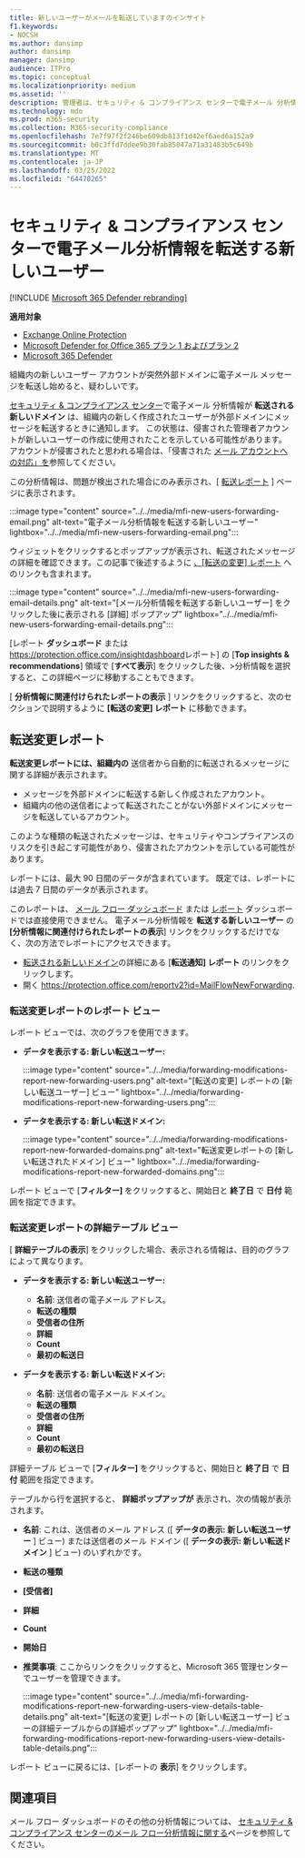 ```yaml
---
title: 新しいユーザーがメールを転送していますのインサイト
f1.keywords:
- NOCSH
ms.author: dansimp
author: dansimp
manager: dansimp
audience: ITPro
ms.topic: conceptual
ms.localizationpriority: medium
ms.assetid: ''
description: 管理者は、セキュリティ & コンプライアンス センターで電子メール 分析情報を転送する新しいユーザーを使用して、組織内のユーザーが新しいドメインにメッセージを転送するタイミングを調査する方法について説明します。
ms.technology: mdo
ms.prod: m365-security
ms.collection: M365-security-compliance
ms.openlocfilehash: 7e7f97f2f246be609db813f1d42ef6aed6a152a9
ms.sourcegitcommit: b0c3ffd7ddee9b30fab85047a71a31483b5c649b
ms.translationtype: MT
ms.contentlocale: ja-JP
ms.lasthandoff: 03/25/2022
ms.locfileid: "64470265"
---
```

# <a name="new-users-forwarding-email-insight-in-the-security--compliance-center"></a>セキュリティ & コンプライアンス センターで電子メール分析情報を転送する新しいユーザー

[!INCLUDE [Microsoft 365 Defender rebranding](../includes/microsoft-defender-for-office.md)]

**適用対象**
- [Exchange Online Protection](exchange-online-protection-overview.md)
- [Microsoft Defender for Office 365 プラン 1 およびプラン 2](defender-for-office-365.md)
- [Microsoft 365 Defender](../defender/microsoft-365-defender.md)

組織内の新しいユーザー アカウントが突然外部ドメインに電子メール メッセージを転送し始めると、疑わしいです。

[セキュリティ & コンプライアンス センター](https://protection.office.com)で電子メール 分析情報が **転送される新しいドメイン** は、組織内の新しく作成されたユーザーが外部ドメインにメッセージを転送するときに通知します。 この状態は、侵害された管理者アカウントが新しいユーザーの作成に使用されたことを示している可能性があります。 アカウントが侵害されたと思われる場合は、「侵害された [メール アカウントへの対応」を](responding-to-a-compromised-email-account.md)参照してください。

この分析情報は、問題が検出された場合にのみ表示され、[ [転送レポート](view-mail-flow-reports.md#forwarding-report) ] ページに表示されます。

:::image type="content" source="../../media/mfi-new-users-forwarding-email.png" alt-text="電子メール分析情報を転送する新しいユーザー" lightbox="../../media/mfi-new-users-forwarding-email.png":::

ウィジェットをクリックするとポップアップが表示され、転送されたメッセージの詳細を確認できます。この記事で後述するように [、[転送の変更] レポート](#forwarding-modifications-report) へのリンクも含まれます。

:::image type="content" source="../../media/mfi-new-users-forwarding-email-details.png" alt-text="[メール分析情報を転送する新しいユーザー] をクリックした後に表示される [詳細] ポップアップ" lightbox="../../media/mfi-new-users-forwarding-email-details.png":::

[レポート **ダッシュボード** または<https://protection.office.com/insightdashboard>レポート] の [**Top insights & recommendations**] 領域で [**すべて表示**] をクリックした後、\>分析情報を選択すると、この詳細ページに移動することもできます。

[ **分析情報に関連付けられたレポートの表示** ] リンクをクリックすると、次のセクションで説明するように **[転送の変更] レポート** に移動できます。

## <a name="forwarding-modifications-report"></a>転送変更レポート

**転送変更レポートには、組織内の** 送信者から自動的に転送されるメッセージに関する詳細が表示されます。

- メッセージを外部ドメインに転送する新しく作成されたアカウント。
- 組織内の他の送信者によって転送されたことがない外部ドメインにメッセージを転送しているアカウント。

このような種類の転送されたメッセージは、セキュリティやコンプライアンスのリスクを引き起こす可能性があり、侵害されたアカウントを示している可能性があります。

レポートには、最大 90 日間のデータが含まれています。 既定では、レポートには過去 7 日間のデータが表示されます。

このレポートは、 [メール フロー ダッシュボード](mail-flow-insights-v2.md) または [レポート](view-mail-flow-reports.md) ダッシュボードでは直接使用できません。 電子メール分析情報を **転送する新しいユーザー** の **[分析情報に関連付けられたレポートの表示**] リンクをクリックするだけでなく、次の方法でレポートにアクセスできます。

- [転送される新しいドメイン](mfi-new-domains-being-forwarded-email.md)の詳細にある [**転送通知] レポート** のリンクをクリックします。
- 開く <https://protection.office.com/reportv2?id=MailFlowNewForwarding>.

### <a name="report-view-for-the-forwarding-modifications-report"></a>転送変更レポートのレポート ビュー

レポート ビューでは、次のグラフを使用できます。

- **データを表示する: 新しい転送ユーザー:**

    :::image type="content" source="../../media/forwarding-modifications-report-new-forwarding-users.png" alt-text="[転送の変更] レポートの [新しい転送ユーザー] ビュー" lightbox="../../media/forwarding-modifications-report-new-forwarding-users.png":::

- **データを表示する: 新しい転送ドメイン:**

    :::image type="content" source="../../media/forwarding-modifications-report-new-forwarded-domains.png" alt-text="転送変更レポートの [新しい転送されたドメイン] ビュー" lightbox="../../media/forwarding-modifications-report-new-forwarded-domains.png":::

レポート ビューで [**フィルター]** をクリックすると、開始日と **終了日** で **日付** 範囲を指定できます。

### <a name="details-table-view-for-the-forwarding-modifications-report"></a>転送変更レポートの詳細テーブル ビュー

[ **詳細テーブルの表示**] をクリックした場合、表示される情報は、目的のグラフによって異なります。

- **データを表示する: 新しい転送ユーザー:**

  - **名前**: 送信者の電子メール アドレス。
  - **転送の種類**
  - **受信者の住所**
  - **詳細**
  - **Count**
  - **最初の転送日**

- **データを表示する: 新しい転送ドメイン:**

  - **名前**: 送信者の電子メール ドメイン。
  - **転送の種類**
  - **受信者の住所**
  - **詳細**
  - **Count**
  - **最初の転送日**

詳細テーブル ビューで [**フィルター]** をクリックすると、開始日と **終了日** で **日付** 範囲を指定できます。

テーブルから行を選択すると、 **詳細ポップアップが** 表示され、次の情報が表示されます。

- **名前**: これは、送信者のメール アドレス ([ **データの表示: 新しい転送ユーザー** ] ビュー) または送信者のメール ドメイン ([ **データの表示: 新しい転送ドメイン** ] ビュー) のいずれかです。
- **転送の種類**
- **[受信者]**
- **詳細**
- **Count**
- **開始日**
- **推奨事項**: ここからリンクをクリックすると、Microsoft 365 管理センターでユーザーを管理できます。

  :::image type="content" source="../../media/mfi-forwarding-modifications-report-new-forwarding-users-view-details-table-details.png" alt-text="[転送の変更] レポートの [新しい転送ユーザー] ビューの詳細テーブルからの詳細ポップアップ" lightbox="../../media/mfi-forwarding-modifications-report-new-forwarding-users-view-details-table-details.png":::

レポート ビューに戻るには、[レポートの **表示**] をクリックします。

## <a name="related-topics"></a>関連項目

メール フロー ダッシュボードのその他の分析情報については、 [セキュリティ & コンプライアンス センターのメール フロー分析情報に関する](mail-flow-insights-v2.md)ページを参照してください。
